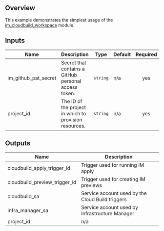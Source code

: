 ## Overview

This example demonstrates the simplest usage of the [im_cloudbuild_workspace](../../modules/im_cloudbuild_workspace/) module.

<!-- BEGINNING OF PRE-COMMIT-TERRAFORM DOCS HOOK -->
## Inputs

| Name | Description | Type | Default | Required |
|------|-------------|------|---------|:--------:|
| im\_github\_pat\_secret | Secret that contains a GitHub personal access token. | `string` | n/a | yes |
| project\_id | The ID of the project in which to provision resources. | `string` | n/a | yes |

## Outputs

| Name | Description |
|------|-------------|
| cloudbuild\_apply\_trigger\_id | Trigger used for running IM apply |
| cloudbuild\_preview\_trigger\_id | Trigger used for creating IM previews |
| cloudbuild\_sa | Service account used by the Cloud Build triggers |
| infra\_manager\_sa | Service account used by Infrastructure Manager |
| project\_id | n/a |

<!-- END OF PRE-COMMIT-TERRAFORM DOCS HOOK -->
